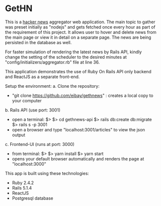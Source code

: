 
GetHN 
=====
This is a [hacker news](http://hn.algolia.com/api/v1/search_by_date?query=nodejs) aggregator web application. The main topic to gather was preset initially as "nodejs" and gets fetched once every hour as part of the requirement of this project. It allows user to hover and delete news from the main page or view it in detail on a separate page. The news are being persisted in the database as well. 

For faster simulation of rendering the latest news by Rails API, kindly change the setting of the scheduler to the desired minutes at "config/initializers/aggregator.rb" file at line 36.

This application demonstrates the use of Ruby On Rails API only backend and ReactJS as a separate front-end. 

Setup the environment:
a. Clone the repository:
  - "git clone https://github.com/eibay/gethnews"   : creates a local copy to your computer

b. Rails API (use port: 3001)
  - open a terminal: $> 
    $> cd gethnews-api 
    $> rails db:create db:migrate
    $> rails s -p 3001
  - open a browser and type "localhost:3001/articles" to view the json output

c. Frontend-UI (runs at port: 3000) 
  - from terminal: $>
    $> yarn install
    $> yarn start
  - opens your default browser automatically and renders the page at "localhost:3000"

This app is built using these technologies:

- Ruby 2.4.2
- Rails 5.1.4
- ReactJS
- Postgresql database
